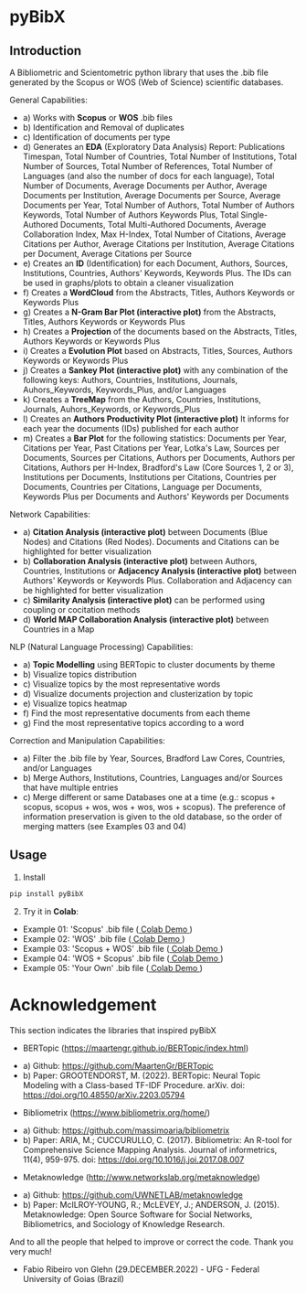# pyBibX

## Introduction

A Bibliometric and Scientometric python library that uses the .bib file generated by the Scopus or WOS (Web of Science) scientific databases. 

General Capabilities:
- a) Works with **Scopus** or **WOS** .bib files
- b) Identification and Removal of duplicates
- c) Identification of documents per type
- d) Generates an **EDA** (Exploratory Data Analysis) Report: Publications Timespan, Total Number of Countries, Total Number of Institutions, Total Number of Sources, Total Number of References, Total Number of Languages (and also the number of docs for each language), Total Number of Documents, Average Documents per Author, Average Documents per Institution, Average Documents per Source, Average Documents per Year, Total Number of Authors, Total Number of Authors Keywords, Total Number of Authors Keywords Plus, Total Single-Authored Documents, Total Multi-Authored Documents, Average Collaboration Index, Max H-Index, Total Number of Citations, Average Citations per Author, Average Citations per Institution, Average Citations per Document, Average Citations per Source
- e) Creates an **ID** (Identification) for each Document, Authors, Sources, Institutions, Countries, Authors' Keywords, Keywords Plus. The IDs can be used in graphs/plots to obtain a cleaner visualization
- f) Creates a **WordCloud** from the Abstracts, Titles, Authors Keywords or Keywords Plus
- g) Creates a **N-Gram Bar Plot (interactive plot)** from the Abstracts, Titles, Authors Keywords or Keywords Plus
- h) Creates a **Projection** of the documents based on the Abstracts, Titles, Authors Keywords or Keywords Plus
- i) Creates a **Evolution Plot** based on Abstracts, Titles, Sources, Authors Keywords or Keywords Plus
- j) Creates a **Sankey Plot (interactive plot)** with any combination of the following keys: Authors, Countries, Institutions, Journals, Auhors_Keywords, Keywords_Plus, and/or Languages
- k) Creates a **TreeMap** from the Authors, Countries, Institutions, Journals, Auhors_Keywords, or Keywords_Plus
- l) Creates an **Authors Productivity Plot (interactive plot)** It informs for each year the documents (IDs) published for each author
- m) Creates a **Bar Plot**  for the following statistics: Documents per Year, Citations per Year, Past Citations per Year, Lotka's Law, Sources per Documents, Sources per Citations, Authors per Documents, Authors per Citations, Authors per H-Index, Bradford's Law (Core Sources 1, 2 or 3), Institutions per Documents, Institutions per Citations, Countries per Documents, Countries per Citations, Language per Documents, Keywords Plus per Documents and Authors' Keywords per Documents

Network Capabilities:
- a) **Citation Analysis (interactive plot)** between Documents (Blue Nodes) and Citations (Red Nodes). Documents and Citations can be highlighted for better visualization
- b) **Collaboration Analysis (interactive plot)** between Authors, Countries, Institutions or **Adjacency Analysis (interactive plot)** between Authors' Keywords or Keywords Plus. Collaboration and Adjacency can be highlighted for better visualization
- c) **Similarity Analysis (interactive plot)** can be performed using coupling or cocitation methods
- d) **World MAP Collaboration Analysis (interactive plot)** between Countries in a Map

NLP (Natural Language Processing) Capabilities:
- a) **Topic Modelling** using BERTopic to cluster documents by theme
- b) Visualize topics distribution
- c) Visualize topics by the most representative words
- d) Visualize documents projection and clusterization by topic
- e) Visualize topics heatmap
- f) Find the most representative documents from each theme
- g) Find the most representative topics according to a word

Correction and Manipulation Capabilities:
- a) Filter the .bib file by Year, Sources, Bradford Law Cores, Countries, and/or Languages
- b) Merge Authors, Institutions, Countries, Languages and/or Sources that have multiple entries 
- c) Merge different or same Databases one at a time (e.g.: scopus + scopus, scopus + wos, wos + wos, wos + scopus). The preference of information preservation is given to the old database, so the order of merging matters (see Examples 03 and 04)

## Usage

1. Install
```bash
pip install pyBibX
```

2. Try it in **Colab**:

- Example 01: 'Scopus'       .bib file ([ Colab Demo ](https://colab.research.google.com/drive/1yHiMMZIKa-RrarXbPB9ca0gLN9YvvtPU?usp=sharing))
- Example 02: 'WOS'          .bib file ([ Colab Demo ](https://colab.research.google.com/drive/13HLjC4myTvYcjLk2XBTZKbWJ2aqZUST1?usp=sharing))
- Example 03: 'Scopus + WOS' .bib file ([ Colab Demo ](https://colab.research.google.com/drive/1DqEk0_IakJPfIZDVcnTWBE_nxyhW9p-W?usp=sharing))
- Example 04: 'WOS + Scopus' .bib file ([ Colab Demo ](https://colab.research.google.com/drive/12k_IOcSDwumbEtPqqSMbCIE6ZypgKAJn?usp=sharing))
- Example 05: 'Your Own'     .bib file ([ Colab Demo ](https://colab.research.google.com/drive/19EYjgal9V1kemmzpHnyp6MSlk9S-kGHT?usp=sharing))

# Acknowledgement 
This section indicates the libraries that inspired pyBibX

* BERTopic (https://maartengr.github.io/BERTopic/index.html)
- a) Github: https://github.com/MaartenGr/BERTopic
- b) Paper: GROOTENDORST, M. (2022). BERTopic: Neural Topic Modeling with a Class-based TF-IDF Procedure. arXiv. doi: https://doi.org/10.48550/arXiv.2203.05794

* Bibliometrix (https://www.bibliometrix.org/home/)
- a) Github: https://github.com/massimoaria/bibliometrix
- b) Paper: ARIA, M.; CUCCURULLO, C. (2017). Bibliometrix: An R-tool for Comprehensive Science Mapping Analysis. Journal of informetrics, 11(4), 959-975. doi: https://doi.org/10.1016/j.joi.2017.08.007

* Metaknowledge (http://www.networkslab.org/metaknowledge)
- a) Github: https://github.com/UWNETLAB/metaknowledge
- b) Paper: McILROY-YOUNG, R.; McLEVEY, J.; ANDERSON, J. (2015). Metaknowledge: Open Source Software for Social Networks, Bibliometrics, and Sociology of Knowledge Research.

And to all the people that helped to improve or correct the code. Thank you very much!

* Fabio Ribeiro von Glehn (29.DECEMBER.2022) - UFG - Federal University of Goias (Brazil)
